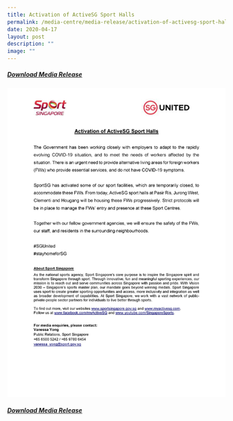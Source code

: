 ```yaml
---
title: Activation of ActiveSG Sport Halls
permalink: /media-centre/media-release/activation-of-activesg-sport-halls/
date: 2020-04-17
layout: post
description: ""
image: ""
---
```

##### **[Download Media Release](/files/Media%20Centre/Media%20Release/2020/April/Activation%20of%20ActiveSG%20Sport%20Halls.pdf)**

![](/images/Media%20Centre/Media%20Release/2020/April/Activation%20of%20ActiveSG%20Sport%20Halls.jpeg)

##### **[Download Media Release](/files/Media%20Centre/Media%20Release/2020/April/Activation%20of%20ActiveSG%20Sport%20Halls.pdf)**